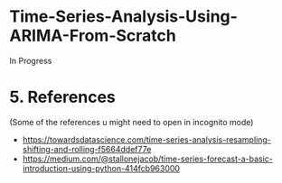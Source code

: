 # Time-Series-Analysis-Using-ARIMA-From-Scratch
In Progress



# 5. References 
   (Some of the references u might need to open in incognito mode)
* https://towardsdatascience.com/time-series-analysis-resampling-shifting-and-rolling-f5664ddef77e 
* https://medium.com/@stallonejacob/time-series-forecast-a-basic-introduction-using-python-414fcb963000
